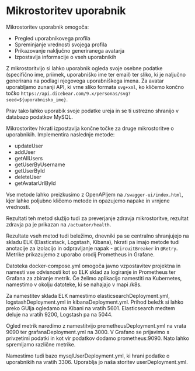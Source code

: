 # Mikrostoritev uporabnik

Mikrostoritev uporabnik omogoča:

- Pregled uporabnikovega profila
- Spreminjanje vrednosti svojega profila
- Prikazovanje naključno generiranega avatarja
- Izpostavlja informacije o vseh uporabnikih

Z mikrostoritvijo si lahko uporabnik ogleda svoje osebne podatke (specifično ime, priimek, uporabniško
ime ter email) ter sliko, ki je naljučno generirana na podlagi njegovega uporabniškega imena.
Za avatar uporabljamo zunanji API, ki vrne sliko formata `svg+xml`, ko kličemo končno točko
`https://api.dicebear.com/9.x/personas/svg?seed=${uporabnisko_ime}`.

Prav tako lahko uporabik svoje podatke ureja in se ti ustrezno shranijo v databazo podatkov MySQL.

Mikrostoritev hkrati izpostavlja končne točke za druge mikrostoritve o uporabnikih. Implementira
naslednje metode:

- updateUser
- addUser
- getAllUsers
- getUserByUsername
- getUserById
- deleteUser
- getAvatarUrlById

Vse metode lahko preizkusimo z OpenAPIjem na `/swagger-ui/index.html`, kjer lahko poljubno kličemo
metode in opazujemo napake in vrnjene vrednosti.

Rezultati teh metod služijo tudi za preverjanje zdravja mikrostoritve, rezultat zdravja pa je prikazan
na `/actuator/health`.

Rezultate vseh metod tudi beležimo, dnevniki pa se centralno shranjujejo na skladu ELK (Elasticstack, Logstash, Kibana),
hkrati pa imajo metode tudi anotacije za izolacijo in odpravljanje napak - `@CircuitBreaker` in `@Retry`.
Metrike prikazujemo z uporabo orodij Prometheus in Grafane.

Datoteka docker-compose.yml omogoča javno vzpostavitev projektna in namesti vse odvisnosti kot so ELK sklad za logiranje in Prometheus ter Grafana za zbiranje metrik. Če želimo aplikacijo namestiti na Kubernetes, namestimo v okolju datoteke, ki se nahajajo v mapi /k8s.

Za namestitev sklada ELK namestimo elasticsearchDeployment.yml, logstashDeployment.yml in kibanaDeployment.yml. Prihod beležk si lahko preko GUIja ogledamo na Kibani na vratih 5601. 
Elasticsearch medtem deluje na vratih 9200, Logstash pa na 5044.

Ogled metrik naredimo z namestitvijo premetheusDeployment.yml na vrata 9090 ter grafanaDeployment.yml na 3000. V Grafano se prijavimo s privzetimi podatki in kot vir podatkov dodamo prometheus:9090. Nato lahko spremljamo različne metrike.

Namestimo tudi bazo mysqlUserDeployment.yml, ki hrani podatke o uporabnikih na vratih 3306. Uporablja jo naša storitev userDeployment.yml.

